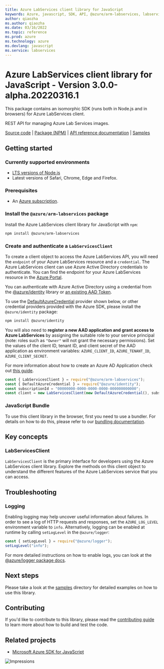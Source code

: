 ```yaml
---
title: Azure LabServices client library for JavaScript
keywords: Azure, javascript, SDK, API, @azure/arm-labservices, labservices
author: qiaozha
ms.author: qiaozha
ms.date: 03/16/2022
ms.topic: reference
ms.prod: azure
ms.technology: azure
ms.devlang: javascript
ms.service: labservices
---
```

# Azure LabServices client library for JavaScript - Version 3.0.0-alpha.20220316.1 


This package contains an isomorphic SDK (runs both in Node.js and in browsers) for Azure LabServices client.

REST API for managing Azure Lab Services images.

[Source code](https://github.com/Azure/azure-sdk-for-js/tree/main/sdk/labservices/arm-labservices) |
[Package (NPM)](https://www.npmjs.com/package/@azure/arm-labservices) |
[API reference documentation](https://docs.microsoft.com/javascript/api/@azure/arm-labservices?view=azure-node-preview) |
[Samples](https://github.com/Azure-Samples/azure-samples-js-management)

## Getting started

### Currently supported environments

- [LTS versions of Node.js](https://nodejs.org/about/releases/)
- Latest versions of Safari, Chrome, Edge and Firefox.

### Prerequisites

- An [Azure subscription][azure_sub].

### Install the `@azure/arm-labservices` package

Install the Azure LabServices client library for JavaScript with `npm`:

```bash
npm install @azure/arm-labservices
```

### Create and authenticate a `LabServicesClient`

To create a client object to access the Azure LabServices API, you will need the `endpoint` of your Azure LabServices resource and a `credential`. The Azure LabServices client can use Azure Active Directory credentials to authenticate.
You can find the endpoint for your Azure LabServices resource in the [Azure Portal][azure_portal].

You can authenticate with Azure Active Directory using a credential from the [@azure/identity][azure_identity] library or [an existing AAD Token](https://github.com/Azure/azure-sdk-for-js/blob/master/sdk/identity/identity/samples/AzureIdentityExamples.md#authenticating-with-a-pre-fetched-access-token).

To use the [DefaultAzureCredential][defaultazurecredential] provider shown below, or other credential providers provided with the Azure SDK, please install the `@azure/identity` package:

```bash
npm install @azure/identity
```

You will also need to **register a new AAD application and grant access to Azure LabServices** by assigning the suitable role to your service principal (note: roles such as `"Owner"` will not grant the necessary permissions).
Set the values of the client ID, tenant ID, and client secret of the AAD application as environment variables: `AZURE_CLIENT_ID`, `AZURE_TENANT_ID`, `AZURE_CLIENT_SECRET`.

For more information about how to create an Azure AD Application check out [this guide](https://docs.microsoft.com/azure/active-directory/develop/howto-create-service-principal-portal).

```javascript
const { LabServicesClient } = require("@azure/arm-labservices");
const { DefaultAzureCredential } = require("@azure/identity");
const subscriptionId = "00000000-0000-0000-0000-000000000000";
const client = new LabServicesClient(new DefaultAzureCredential(), subscriptionId);
```


### JavaScript Bundle
To use this client library in the browser, first you need to use a bundler. For details on how to do this, please refer to our [bundling documentation](https://aka.ms/AzureSDKBundling).

## Key concepts

### LabServicesClient

`LabServicesClient` is the primary interface for developers using the Azure LabServices client library. Explore the methods on this client object to understand the different features of the Azure LabServices service that you can access.

## Troubleshooting

### Logging

Enabling logging may help uncover useful information about failures. In order to see a log of HTTP requests and responses, set the `AZURE_LOG_LEVEL` environment variable to `info`. Alternatively, logging can be enabled at runtime by calling `setLogLevel` in the `@azure/logger`:

```javascript
const { setLogLevel } = require("@azure/logger");
setLogLevel("info");
```

For more detailed instructions on how to enable logs, you can look at the [@azure/logger package docs](https://github.com/Azure/azure-sdk-for-js/tree/main/sdk/core/logger).

## Next steps

Please take a look at the [samples](https://github.com/Azure-Samples/azure-samples-js-management) directory for detailed examples on how to use this library.

## Contributing

If you'd like to contribute to this library, please read the [contributing guide](https://github.com/Azure/azure-sdk-for-js/blob/main/CONTRIBUTING.md) to learn more about how to build and test the code.

## Related projects

- [Microsoft Azure SDK for JavaScript](https://github.com/Azure/azure-sdk-for-js)

![Impressions](https://azure-sdk-impressions.azurewebsites.net/api/impressions/azure-sdk-for-js%2Fsdk%2Flabservices%2Farm-labservices%2FREADME.png)

[azure_cli]: https://docs.microsoft.com/cli/azure
[azure_sub]: https://azure.microsoft.com/free/
[azure_sub]: https://azure.microsoft.com/free/
[azure_portal]: https://portal.azure.com
[azure_identity]: https://github.com/Azure/azure-sdk-for-js/tree/main/sdk/identity/identity
[defaultazurecredential]: https://github.com/Azure/azure-sdk-for-js/tree/main/sdk/identity/identity#defaultazurecredential

